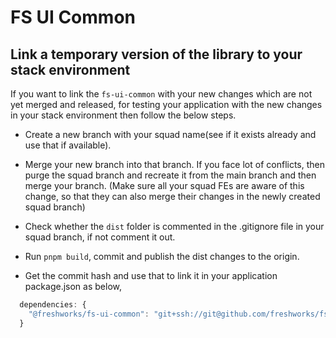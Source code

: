# FS UI Common

## Link a temporary version of the library to your stack environment

If you want to link the `fs-ui-common` with your new changes which are not yet merged and released, for testing your application with the new changes in your stack environment then follow the below steps.

- Create a new branch with your squad name(see if it exists already and use that if available).

- Merge your new branch into that branch. If you face lot of conflicts, then purge the squad branch and recreate it from the main branch and then merge your branch. (Make sure all your squad FEs are aware of this change, so that they can also merge their changes in the newly created squad branch)

- Check whether the `dist` folder is commented in the .gitignore file in your squad branch, if not comment it out.

- Run `pnpm build`, commit and publish the dist changes to the origin.

- Get the commit hash and use that to link it in your application package.json as below,

```js
  dependencies: {
    "@freshworks/fs-ui-common": "git+ssh://git@github.com/freshworks/fs-ui-common.git#dd221cf32b6aed958cc2969d188d45358ec78f8e",
  }
```
